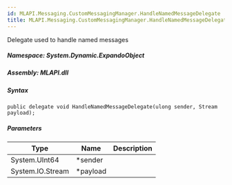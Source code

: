 ```yaml
---  
id: MLAPI.Messaging.CustomMessagingManager.HandleNamedMessageDelegate  
title: MLAPI.Messaging.CustomMessagingManager.HandleNamedMessageDelegate  
---
```


<div class="markdown level0 summary">

Delegate used to handle named messages

</div>

<div class="markdown level0 conceptual">

</div>

##### **Namespace**: System.Dynamic.ExpandoObject

##### **Assembly**: MLAPI.dll

##### Syntax

    public delegate void HandleNamedMessageDelegate(ulong sender, Stream payload);

##### Parameters

| Type             | Name      | Description |
|------------------|-----------|-------------|
| System.UInt64    | \*sender  |             |
| System.IO.Stream | \*payload |             |
